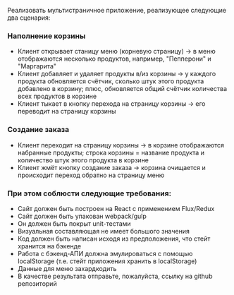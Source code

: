 Реализовать мультистраничное приложение, реализующее следующие два сценария:

### Наполнение корзины
* Клиент открывает станицу меню (корневую страницу) -> в меню отображаются несколько продуктов, например, "Пепперони" и "Маргарита"
* Клиент добавляет и удаляет продукты в/из корзины -> у каждого продукта обновляется счётчик, сколько штук этого продукта добавлено в корзину; плюс, обновляется общий счётчик количества всех продуктов в корзине
* Клиент тыкает в кнопку перехода на страницу корзины -> его переводит на страницу корзины

### Создание заказа
* Клиент переходит на страницу корзины -> в корзине отображаются набранные продукты; строка корзины = название продукта и количество штук этого продукта в корзине
* Клиент жмёт кнопку создание заказа -> корзина очищается и происходит переход обратно на страницу меню

### При этом соблюсти следующие требования:
* Сайт должен быть построен на React с применением Flux/Redux
* Сайт должен быть упакован webpack/gulp
* Он должен быть покрыт unit-тестами
* Визуальная составляющая не имеет большого значения
* Код должен быть написан исходя из предположения, что стейт хранится на бэкенде
* Работа с бэкенд-АПИ должна эмулироваться с помощью localStorage (т.е. стейт приложения хранить в localStorage)
* Данные для меню захардкодить
* В качестве результата отправьте, пожалуйста, ссылку на github репозиторий

